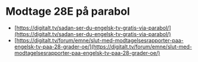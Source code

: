 # Modtage 28E på parabol

- [https://digitalt.tv/sadan-ser-du-engelsk-tv-gratis-via-parabol/](https://digitalt.tv/sadan-ser-du-engelsk-tv-gratis-via-parabol/)
- [https://digitalt.tv/forum/emne/slut-med-modtagelsesrapporter-paa-engelsk-tv-paa-28-grader-oe/](https://digitalt.tv/forum/emne/slut-med-modtagelsesrapporter-paa-engelsk-tv-paa-28-grader-oe/)
